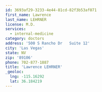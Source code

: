 ```yaml
---
id: 3693af29-3233-4e44-81cd-82f3b53af071
first_name: Lawrence
last_name: LEHRNER
license: M.D.
services:
  - internal-medicine
category: doctors
address: '500 S Rancho Dr   Suite 12'
city: 'Las Vegas'
state: NV
zip: '89106'
phone: 702-877-1887
title: 'Lawrence LEHRNER'
_geoloc:
  lng: -115.16292
  lat: 36.184219
---
```

